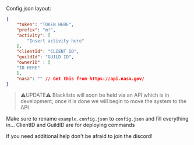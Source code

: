 Config.json layout:

```json
{
    "token": "TOKEN HERE",
    "prefix": "m!",
    "activity": [
        "Insert activity here"
    ],
    "clientId": "CLIENT ID",
    "guildId": "GUILD ID",
    "ownerID" : [
    "ID HERE"
    ],
    "nasa": "" // Get this from https://api.nasa.gov/
}
```
> :warning:UPDATE:warning: Blacklists will soon be held via an API which is in development, once it is done we will begin to move the system to the API

Make sure to rename `example.config.json` to `config.json` and fill everything in... ClientID and GuildID are for deploying commands

If you need additional help don't be afraid to join the discord!

<!--
!!! VERY IMPORTANT !!!

DO NOT USE CTRL + C TO STOP THE BOT, USE THE SHUTDOWN COMMAND TO PREVENT DATA LOSS
--!>

